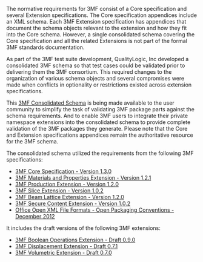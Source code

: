 The normative requirements for 3MF consist of a Core specification and several Extension specifications. The Core specification appendices include an XML schema. Each 3MF Extension specification has appendices that document the schema objects relevant to the extension and how they fit into the Core schema. However, a single consolidated schema covering the Core specification and all the related Extensions is not part of the formal 3MF standards documentation. 

As part of the 3MF test suite development, QualityLogic, Inc developed a consolidated 3MF schema so that test cases could be validated prior to delivering them the 3MF consortium. This required changes to the organization of various schema objects and several compromises were made when conflicts in optionality or restrictions existed across extension specifications.

This [3MF Consolidated Schema](qli_3MF.xsd) is being made available to the user community to simplify the task of validating 3MF package parts against the schema requirements. And to enable 3MF users to integrate their private namespace extensions into the consolidated schema to provide complete validation of the 3MF packages they generate. Please note that the Core and Extension specifications appendices remain the authoritative resource for the 3MF schema. 

The consolidated schema  utilized the requirements from the following 3MF specifications:
* [3MF Core Specification - Version 1.3.0](https://github.com/3MFConsortium/spec_core/blob/1.3.0/3MF%20Core%20Specification.md)
* [3MF Materials and Properties Extension - Version 1.2.1](https://github.com/3MFConsortium/spec_materials/blob/1.2.1/3MF%20Materials%20Extension.md)
* [3MF Production Extension - Version 1.2.0](https://github.com/3MFConsortium/spec_production/blob/1.1.2/3MF%20Production%20Extension.md)
* [3MF Slice Extension - Version 1.0.2](https://github.com/3MFConsortium/spec_slice/blob/1.0.2/3MF%20Slice%20Extension.md) 
* [3MF Beam Lattice Extension - Version 1.2.0](https://github.com/3MFConsortium/spec_beamlattice/blob/1.2.0/3MF%20Beam%20Lattice%20Extension.md) 
* [3MF Secure Content Extension - Version 1.0.2](https://github.com/3MFConsortium/spec_securecontent/blob/1.0.2/3MF%20Secure%20Content.md) 
* [Office Open XML File Formats - Open Packaging Conventions - December 2012](https://www.ecma-international.org/news/TC45_current_work/Office%20Open%20XML%20Part%202%20-%20Open%20Packaging%20Conventions.pdf)

It includes the draft versions of the following 3MF extensions:
* [3MF Boolean Operations Extension - Draft 0.9.0](https://github.com/3MFConsortium/spec_booleans/blob/dev_0.9/3MF%20Boolean%20operations.md) 
* [3MF Displacement Extension - Draft 0.7.1](https://github.com/3MFConsortium/spec_displacement/blob/dev_0.7/3MF%20Displacement%20Extension.md) 
* [3MF Volumetric Extension - Draft 0.7.0](http://schemas.microsoft.com/3dmanufacturing/volumetric/2022/01) 
